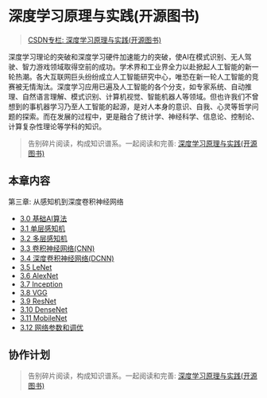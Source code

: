 # 深度学习原理与实践(开源图书)

> [CSDN专栏: 深度学习原理与实践(开源图书)](https://blog.csdn.net/column/details/27839.html)

深度学习理论的突破和深度学习硬件加速能力的突破，使AI在模式识别、无人驾驶、智力游戏领域取得空前的成功。学术界和工业界全力以赴掀起人工智能的新一轮热潮。各大互联网巨头纷纷成立人工智能研究中心，唯恐在新一轮人工智能的竞赛被无情淘汰。深度学习应用已遍及人工智能的各个分支，如专家系统、自动推理、自然语言理解、模式识别、计算机视觉、智能机器人等领域。但也许我们不曾想到的事机器学习乃至人工智能的起源，是对人本身的意识、自我、心灵等哲学问题的探索。而在发展的过程中，更是融合了统计学、神经科学、信息论、控制论、计算复杂性理论等学科的知识。

> 告别碎片阅读，构成知识谱系。一起阅读和完善: [深度学习原理与实践(开源图书)](https://github.com/media-tm/MTOpenML)

## 本章内容

第三章: 从感知机到深度卷积神经网络

- [3.0 基础AI算法](./30-ai-basic-level.md)
- [3.1 单层感知机](./31-ai-single-perceptron.md)
- [3.2 多层感知机](./32-ai-multi-perceptron.md)
- [3.3 卷积神经网络(CNN)](./33-ai-cnn.md)
- [3.4 深度卷积神经网络(DCNN)](./34-ai-deep-cnn.md)
- [3.5 LeNet](./35-ai-lenet.md)
- [3.6 AlexNet](./36-ai-alexnet.md)
- [3.7 Inception](./37-ai-inception.md)
- [3.8 VGG](./38-ai-vgg.md)
- [3.9 ResNet](./39-ai-resnet.md)
- [3.10 DenseNet](./310-ai-densenet.md)
- [3.11 MobileNet](./311-ai-mobilenet.md)
- [3.12 网络参数和调优](./312-ai-optimization.md)

## 协作计划

> 告别碎片阅读，构成知识谱系。一起阅读和完善: [深度学习原理与实践(开源图书)](https://github.com/media-tm/MTOpenML)